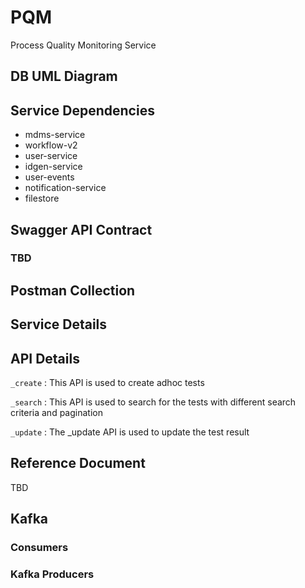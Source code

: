 # PQM

Process Quality Monitoring Service

## DB UML Diagram

## Service Dependencies

- mdms-service
- workflow-v2
- user-service
- idgen-service
- user-events
- notification-service
- filestore

## Swagger API Contract
### TBD

## Postman Collection

## Service Details

## API Details

`_create` : This API is used to create adhoc tests

`_search` : This API is used to search for the tests with different search criteria and pagination

`_update` : The _update API is used to update the test result

## Reference Document

TBD

## Kafka

### Consumers

### Kafka Producers
